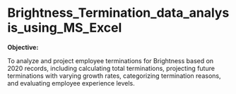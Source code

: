 # Brightness_Termination_data_analysis_using_MS_Excel
**Objective:**

To analyze and project employee terminations for Brightness based on 2020 records, including calculating total terminations, projecting future terminations with varying growth rates, categorizing termination reasons, and evaluating employee experience levels.
